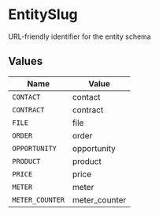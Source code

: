 # EntitySlug

URL-friendly identifier for the entity schema


## Values

| Name            | Value           |
| --------------- | --------------- |
| `CONTACT`       | contact         |
| `CONTRACT`      | contract        |
| `FILE`          | file            |
| `ORDER`         | order           |
| `OPPORTUNITY`   | opportunity     |
| `PRODUCT`       | product         |
| `PRICE`         | price           |
| `METER`         | meter           |
| `METER_COUNTER` | meter_counter   |